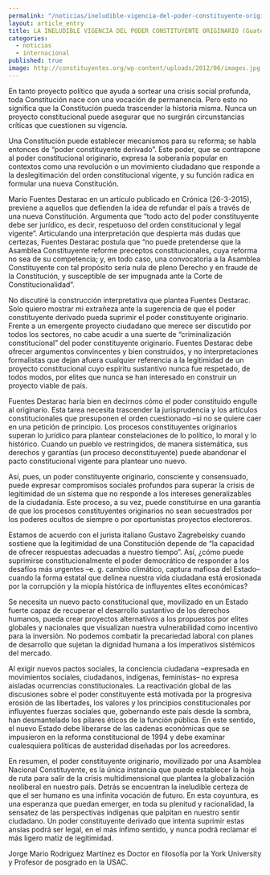 ```yaml
---
permalink: "/noticias/ineludible-vigencia-del-poder-constituyente-originario.html"
layout: article_entry
title: LA INELUDIBLE VIGENCIA DEL PODER CONSTITUYENTE ORIGINARIO (Guatemala)
categories: 
  - noticias
  - internacional
published: true
image: http://constituyentes.org/wp-content/uploads/2012/06/images.jpg
---
```


En tanto proyecto político que ayuda a sortear una crisis social profunda, toda Constitución nace con una vocación de permanencia. Pero esto no significa que la Constitución pueda trascender la historia misma. Nunca un proyecto constitucional puede asegurar que no surgirán circunstancias críticas que cuestionen su vigencia.
 
Una Constitución puede establecer mecanismos para su reforma; se habla entonces de “poder constituyente derivado”. Este poder, que se contrapone al poder constitucional originario, expresa la soberanía popular en contextos como una revolución o un movimiento ciudadano que responde a la deslegitimación del orden constitucional vigente, y su función radica en formular una nueva Constitución.
 
Mario Fuentes Destarac en un artículo publicado en Crónica (26-3-2015), previene a aquellos que defienden la idea de refundar el país a través de una nueva Constitución. Argumenta que “todo acto del poder constituyente debe ser jurídico, es decir, respetuoso del orden constitucional y legal vigente”. Articulando una interpretación que despierta más dudas que certezas, Fuentes Destarac postula que “no puede pretenderse que la Asamblea Constituyente reforme preceptos constitucionales, cuya reforma no sea de su competencia; y, en todo caso, una convocatoria a la Asamblea Constituyente con tal propósito sería nula de pleno Derecho y en fraude de la Constitución, y susceptible de ser impugnada ante la Corte de Constitucionalidad”.
 
No discutiré la construcción interpretativa que plantea Fuentes Destarac. Solo quiero mostrar mi extrañeza ante la sugerencia de que el poder constituyente derivado pueda suprimir el poder constituyente originario. Frente a un emergente proyecto ciudadano que merece ser discutido por todos los sectores, no cabe acudir a una suerte de “criminalización constitucional” del poder constituyente originario. Fuentes Destarac debe ofrecer argumentos convincentes y bien construidos, y no interpretaciones formalistas que dejan afuera cualquier referencia a la legitimidad de un proyecto constitucional cuyo espíritu sustantivo nunca fue respetado, de todos modos, por elites que nunca se han interesado en construir un proyecto viable de país.
 
Fuentes Destarac haría bien en decirnos cómo el poder constituido engulle al originario. Esta tarea necesita trascender la jurisprudencia y los artículos constitucionales que presuponen el orden cuestionado –si no se quiere caer en una petición de principio. Los procesos constituyentes originarios superan lo jurídico para plantear constelaciones de lo político, lo moral y lo histórico. Cuando un pueblo ve restringidos, de manera sistemática, sus derechos y garantías (un proceso deconstituyente) puede abandonar el pacto constitucional vigente para plantear uno nuevo.
 
Así, pues, un poder constituyente originario, consciente y consensuado, puede expresar compromisos sociales profundos para superar la crisis de legitimidad de un sistema que no responde a los intereses generalizables de la ciudadanía. Este proceso, a su vez, puede constituirse en una garantía de que los procesos constituyentes originarios no sean secuestrados por los poderes ocultos de siempre o por oportunistas proyectos electoreros.
 
Estamos de acuerdo con el jurista italiano Gustavo Zagrebelsky cuando sostiene que la legitimidad de una Constitución depende de “la capacidad de ofrecer respuestas adecuadas a nuestro tiempo”. Así, ¿cómo puede suprimirse constitucionalmente el poder democrático de responder a los desafíos más urgentes –e. g. cambio climático, captura mafiosa del Estado– cuando la forma estatal que delinea nuestra vida ciudadana está erosionada por la corrupción y la miopía histórica de influyentes elites económicas?
 
Se necesita un nuevo pacto constitucional que, movilizado en un Estado fuerte capaz de recuperar el desarrollo sustantivo de los derechos humanos, pueda crear proyectos alternativos a los propuestos por elites globales y nacionales que visualizan nuestra vulnerabilidad como incentivo para la inversión. No podemos combatir la precariedad laboral con planes de desarrollo que sujetan la dignidad humana a los imperativos sistémicos del mercado.
 
Al exigir nuevos pactos sociales, la conciencia ciudadana –expresada en movimientos sociales, ciudadanos, indígenas, feministas– no expresa aisladas ocurrencias constitucionales. La reactivación global de las discusiones sobre el poder constituyente está motivada por la progresiva erosión de las libertades, los valores y los principios constitucionales por influyentes fuerzas sociales que, gobernando este país desde la sombra, han desmantelado los pilares éticos de la función pública. En este sentido, el nuevo Estado debe liberarse de las cadenas económicas que se impusieron en la reforma constitucional de 1994 y debe examinar cualesquiera políticas de austeridad diseñadas por los acreedores.
 
En resumen, el poder constituyente originario, movilizado por una Asamblea Nacional Constituyente, es la única instancia que puede establecer la hoja de ruta para salir de la crisis multidimensional que plantea la globalización neoliberal en nuestro país. Detrás se encuentran la ineludible certeza de que el ser humano es una infinita vocación de futuro. En esta coyuntura, es una esperanza que puedan emerger, en toda su plenitud y racionalidad, la sensatez de las perspectivas indígenas que palpitan en nuestro sentir ciudadano. Un poder constituyente derivado que intenta suprimir estas ansias podrá ser legal, en el más ínfimo sentido, y nunca podrá reclamar el más ligero matiz de legitimidad.
 
Jorge Mario Rodríguez Martínez es Doctor en filosofía por la York University y Profesor de posgrado en la USAC.

